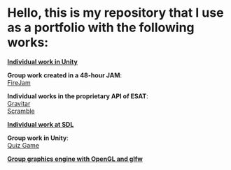 # Hello, this is my repository that I use as a portfolio with the following works:

[**Individual work in Unity**](https://github.com/LucianoLusvarghi/CityBuilder.git)  

**Group work created in a 48-hour JAM**:  
[FireJam](https://github.com/LucianoLusvarghi/Game-JAM)  

**Individual works in the proprietary API of ESAT**:  
[Gravitar](https://github.com/LucianoLusvarghi/Gravitar)  
[Scramble](https://github.com/LucianoLusvarghi/Scramble)  

[**Individual work at SDL**](https://github.com/LucianoLusvarghi/Proyect_in_SDL)


**Group work in Unity**:  
[Quiz Game](https://github.com/LucianoLusvarghi/Little-smartphone-game)  

[**Group graphics engine with OpenGL and glfw**](https://github.com/LucianoLusvarghi/Little-Graphic-Engine)



